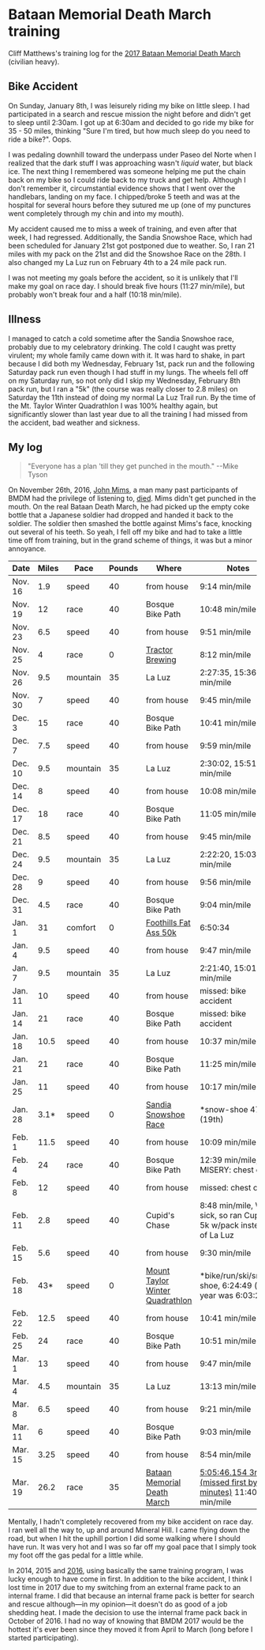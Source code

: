 # Bataan Memorial Death March training

Cliff Matthews's training log for the [2017 Bataan
Memorial Death March](http://bataanmarch.com) (civilian heavy).

## Bike Accident

On Sunday, January 8th, I was leisurely riding my bike on little sleep.
I had participated in a search and rescue mission the night before and
didn't get to sleep until 2:30am.  I got up at 6:30am and decided to go
ride my bike for 35 - 50 miles, thinking "Sure I'm tired, but how much
sleep do you need to ride a bike?".  Oops.

I was pedaling downhill toward the underpass under Paseo del Norte when
I realized that the dark stuff I was approaching wasn't _liquid_ water,
but black ice.  The next thing I remembered was someone helping me put
the chain back on my bike so I could ride back to my truck and get help.
Although I don't remember it, circumstantial evidence shows that I went
over the handlebars, landing on my face.  I chipped/broke 5 teeth and
was at the hospital for several hours before they sutured me up (one of my
punctures went completely through my chin and into my mouth).

My accident caused me to miss a week of training, and even after that
week, I had regressed.  Additionally, the Sandia Snowshoe
Race, which had been scheduled for January 21st got postponed due to weather.
So, I ran 21 miles with my pack on the 21st and did the Snowshoe Race
on the 28th.  I also changed my La Luz run on February 4th to a 24
mile pack run.

I was not meeting my goals before the accident, so it is unlikely that
I'll make my goal on race day.  I should break five hours (11:27
min/mile), but probably won't break four and a half (10:18 min/mile).


## Illness

I managed to catch a cold sometime after the Sandia Snowshoe race,
probably due to my celebratory drinking.  The cold I caught was pretty
virulent; my whole family came down with it.  It was
hard to shake, in part because I did both my Wednesday, February 1st,
pack run and the following Saturday pack run even though I had stuff
in my lungs.  The wheels fell off on my Saturday run, so not only did
I skip my Wednesday, February 8th pack run, but I ran a "5k" (the
course was really closer to 2.8 miles) on Saturday the 11th instead
of doing my normal La Luz Trail run.  By the time of the Mt. Taylor
Winter Quadrathlon I was 100% healthy again, but significantly slower
than last year due to all the training I had missed from the accident,
bad weather and sickness.

## My log

> "Everyone has a plan 'till they get punched in the mouth."
> --Mike Tyson

On November 26th, 2016, [John
Mims](https://www.af.mil/News/Article/109278/bataan-survivor-helps-celebrate-memorial-walk/),
a man many past participants of BMDM had the privilege of listening to,
[died](http://www.thepilot.com/news/hardship-cruelty-didn-t-blacken-john-mims-heart/article_02d8ab40-b56e-11e6-931e-87ffe1798689.html). Mims
didn't get punched in the mouth. On the real Bataan Death March, he
had picked up the empty coke bottle that a Japanese soldier had
dropped and handed it back to the soldier.  The soldier then smashed
the bottle against Mims's face, knocking out several of his teeth.  So
yeah, I fell off my bike and had to take a little time off from
training, but in the grand scheme of things, it was but a minor
annoyance.


|Date|Miles|Pace|Pounds|Where|Notes|
|----|-----|----|------|-----|-----|
|Nov. 16|1.9|speed|40|from house|9:14 min/mile|
|Nov. 19|12|race|40|Bosque Bike Path|10:48 min/mile|
|Nov. 23|6.5|speed|40|from house|9:51 min/mile|
|Nov. 25|4|race|0|[Tractor Brewing](https://www.webscorer.com/racedetails?raceid=90484)|8:12 min/mile|
|Nov. 26|9.5|mountain|35|La Luz|2:27:35, 15:36 min/mile|
|Nov. 30|7|speed|40|from house|9:45 min/mile|
|Dec. 3|15|race|40|Bosque Bike Path|10:41 min/mile|
|Dec. 7|7.5|speed|40|from house|9:59 min/mile|
|Dec. 10|9.5|mountain|35|La Luz|2:30:02, 15:51 min/mile|
|Dec. 14|8|speed|40|from house|10:08 min/mile|
|Dec. 17|18|race|40|Bosque Bike Path|11:05 min/mile|
|Dec. 21|8.5|speed|40|from house|9:45 min/mile|
|Dec. 24|9.5|mountain|35|La Luz|2:22:20, 15:03 min/mile|
|Dec. 28|9|speed|40|from house|9:56 min/mile|
|Dec. 31|4.5|race|40|Bosque Bike Path|9:04 min/mile|
|Jan. 1|31|comfort|0|[Foothills Fat Ass 50k](https://newmexicofa50k.wordpress.com/foothills-50k/)|6:50:34|
|Jan. 4|9.5|speed|40|from house|9:47 min/mile|
|Jan. 7|9.5|mountain|35|La Luz|2:21:40, 15:01 min/mile|
|Jan. 11|10|speed|40|from house|missed: bike accident|
|Jan. 14|21|race|40|Bosque Bike Path|missed: bike accident|
|Jan. 18|10.5|speed|40|from house|10:37 min/mile|
|Jan. 21|21|race|40|Bosque Bike Path|11:25 min/mile|
|Jan. 25|11|speed|40|from house|10:17 min/mile|
|Jan. 28|3.1*|speed|0|[Sandia Snowshoe Race](http://www.sandiasnowshoe.com)|*snow-shoe 47:50 (19th)|
|Feb. 1|11.5|speed|40|from house|10:09 min/mile|
|Feb. 4|24|race|40|Bosque Bike Path|12:39 min/mile, MISERY: chest cold|
|Feb. 8|12|speed|40|from house|missed: chest cold|
|Feb. 11|2.8|speed|40|Cupid's Chase|8:48 min/mile, Was sick, so ran Cupid's 5k w/pack instead of La Luz|
|Feb. 15|5.6|speed|40|from house|9:30 min/mile|
|Feb. 18|43*|speed|0|[Mount Taylor Winter Quadrathlon](http://www.mttaylorquad.org)|*bike/run/ski/snow-shoe, 6:24:49 (last year was 6:03:28)|
|Feb. 22|12.5|speed|40|from house|10:41 min/mile|
|Feb. 25|24|race|40|Bosque Bike Path|10:51 min/mile|
|Mar. 1|13|speed|40|from house|9:47 min/mile|
|Mar. 4|4.5|mountain|35|La Luz|13:13 min/mile|
|Mar. 8|6.5|speed|40|from house|9:21 min/mile|
|Mar. 11|6|speed|40|Bosque Bike Path|9:03 min/mile|
|Mar. 15|3.25|speed|40|from house|8:54 min/mile|
|Mar. 19|26.2|race|35|[Bataan Memorial Death March](http://bataanmarch.com/register/civilian-individual/)|[5:05:46.154 3rd (missed first by two minutes)](http://www.itsyourrace.com/Results/6574/2017/40955/3994) 11:40 min/mile|

Mentally, I hadn't completely recovered from my bike accident on race
day. I ran well all the way to, up and around Mineral Hill.  I came
flying down the road, but when I hit the uphill portion I did some
walking where I should have run.  It was very hot and I was so far off
my goal pace that I simply took my foot off the gas pedal for a little
while.

In 2014, 2015 and
[2016](http://www.itsyourrace.com/Results/6574/2016/35464/1524), using
basically the same training program, I was lucky enough to have come
in first.  In addition to the bike accident, I think I lost time in 2017
due to my switching from an external frame pack to an internal frame.  I
did that because an internal frame pack is better for search and rescue
although&mdash;in my opinion&mdash;it doesn't do as good of a job shedding
heat.  I made the decision to use the internal frame pack back in October
of 2016.  I had no way of knowing that BMDM 2017 would be the hottest it's
ever been since they moved it from April to March (long before I started
participating).
